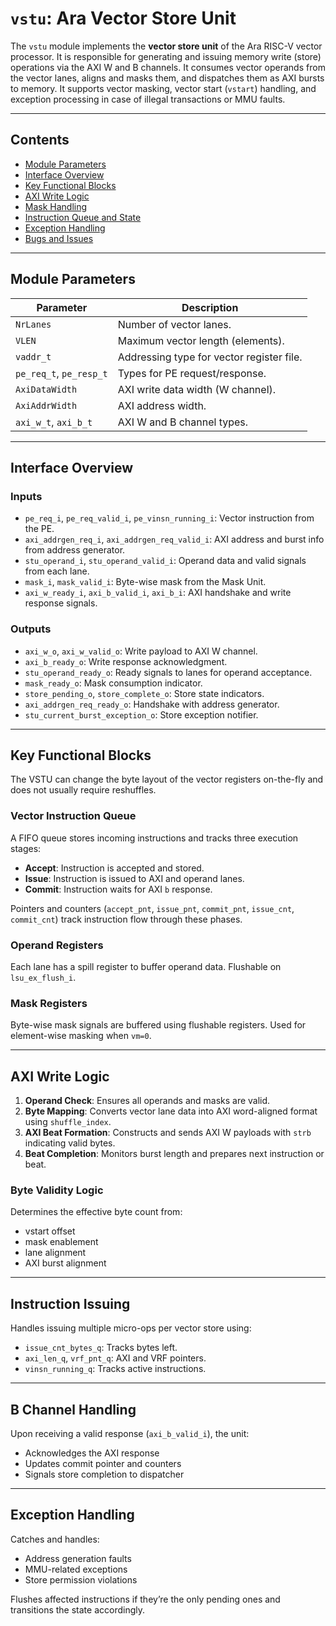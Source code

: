 # `vstu`: Ara Vector Store Unit

The `vstu` module implements the **vector store unit** of the Ara RISC-V vector processor. It is responsible for generating and issuing memory write (store) operations via the AXI W and B channels. It consumes vector operands from the vector lanes, aligns and masks them, and dispatches them as AXI bursts to memory. It supports vector masking, vector start (`vstart`) handling, and exception processing in case of illegal transactions or MMU faults.

---

## Contents

- [Module Parameters](#module-parameters)
- [Interface Overview](#interface-overview)
- [Key Functional Blocks](#key-functional-blocks)
- [AXI Write Logic](#axi-write-logic)
- [Mask Handling](#mask-handling)
- [Instruction Queue and State](#instruction-queue-and-state)
- [Exception Handling](#exception-handling)
- [Bugs and Issues](#bugs-and-issues)

---

## Module Parameters

| Parameter         | Description |
|------------------|-------------|
| `NrLanes`         | Number of vector lanes. |
| `VLEN`            | Maximum vector length (elements). |
| `vaddr_t`         | Addressing type for vector register file. |
| `pe_req_t`, `pe_resp_t` | Types for PE request/response. |
| `AxiDataWidth`    | AXI write data width (W channel). |
| `AxiAddrWidth`    | AXI address width. |
| `axi_w_t`, `axi_b_t` | AXI W and B channel types. |

---

## Interface Overview

### Inputs

- `pe_req_i`, `pe_req_valid_i`, `pe_vinsn_running_i`: Vector instruction from the PE.
- `axi_addrgen_req_i`, `axi_addrgen_req_valid_i`: AXI address and burst info from address generator.
- `stu_operand_i`, `stu_operand_valid_i`: Operand data and valid signals from each lane.
- `mask_i`, `mask_valid_i`: Byte-wise mask from the Mask Unit.
- `axi_w_ready_i`, `axi_b_valid_i`, `axi_b_i`: AXI handshake and write response signals.

### Outputs

- `axi_w_o`, `axi_w_valid_o`: Write payload to AXI W channel.
- `axi_b_ready_o`: Write response acknowledgment.
- `stu_operand_ready_o`: Ready signals to lanes for operand acceptance.
- `mask_ready_o`: Mask consumption indicator.
- `store_pending_o`, `store_complete_o`: Store state indicators.
- `axi_addrgen_req_ready_o`: Handshake with address generator.
- `stu_current_burst_exception_o`: Store exception notifier.

---

## Key Functional Blocks

The VSTU can change the byte layout of the vector registers on-the-fly and does not usually require reshuffles.

### Vector Instruction Queue

A FIFO queue stores incoming instructions and tracks three execution stages:
- **Accept**: Instruction is accepted and stored.
- **Issue**: Instruction is issued to AXI and operand lanes.
- **Commit**: Instruction waits for AXI `b` response.

Pointers and counters (`accept_pnt`, `issue_pnt`, `commit_pnt`, `issue_cnt`, `commit_cnt`) track instruction flow through these phases.

### Operand Registers

Each lane has a spill register to buffer operand data. Flushable on `lsu_ex_flush_i`.

### Mask Registers

Byte-wise mask signals are buffered using flushable registers. Used for element-wise masking when `vm=0`.

---

## AXI Write Logic

1. **Operand Check**: Ensures all operands and masks are valid.
2. **Byte Mapping**: Converts vector lane data into AXI word-aligned format using `shuffle_index`.
3. **AXI Beat Formation**: Constructs and sends AXI W payloads with `strb` indicating valid bytes.
4. **Beat Completion**: Monitors burst length and prepares next instruction or beat.

### Byte Validity Logic

Determines the effective byte count from:
- vstart offset
- mask enablement
- lane alignment
- AXI burst alignment

---

## Instruction Issuing

Handles issuing multiple micro-ops per vector store using:
- `issue_cnt_bytes_q`: Tracks bytes left.
- `axi_len_q`, `vrf_pnt_q`: AXI and VRF pointers.
- `vinsn_running_q`: Tracks active instructions.

---

## B Channel Handling

Upon receiving a valid response (`axi_b_valid_i`), the unit:
- Acknowledges the AXI response
- Updates commit pointer and counters
- Signals store completion to dispatcher

---

## Exception Handling

Catches and handles:
- Address generation faults
- MMU-related exceptions
- Store permission violations

Flushes affected instructions if they’re the only pending ones and transitions the state accordingly.
